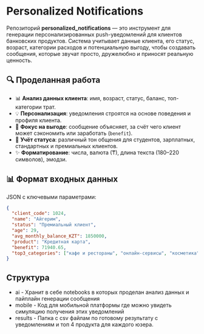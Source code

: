 # Personalized Notifications

Репозиторий **personalized_notifications** — это инструмент для генерации персонализированных push-уведомлений для клиентов банковских продуктов. Система учитывает данные клиента, его статус, возраст, категории расходов и потенциальную выгоду, чтобы создавать сообщения, которые звучат просто, дружелюбно и приносят реальную ценность.

## 🔍 Проделанная работа
- 📊 **Анализ данных клиента**: имя, возраст, статус, баланс, топ-категории трат.  
- 💡 **Персонализация**: уведомления строятся на основе поведения и профиля клиента.  
- 🎯 **Фокус на выгоде**: сообщение объясняет, за счёт чего клиент может сэкономить или заработать (`benefit`).  
- 👥 **Учёт статуса**: различный тон общения для студентов, зарплатных, стандартных и премиальных клиентов.  
- ✨ **Форматирование**: числа, валюта (₸), длина текста (180–220 символов), эмодзи.  

## 📊 Формат входных данных
JSON с ключевыми параметрами:
```json
{
  "client_code": 1024,
  "name": "Айгерим",
  "status": "Премиальный клиент",
  "age": 29,
  "avg_monthly_balance_KZT": 1850000,
  "product": "Кредитная карта",
  "benefit": 71940.65,
  "top3_categories": ["кафе и рестораны", "онлайн-сервисы", "косметика"]
}
```
## Структура
- ai - Хранит в себе notebooks в которых проделан анализ данных и пайплайн генерации сообщения
- mobile - Код для мобильной платформы где можно увидеть симуляцию получения этих уведомлений
- results - Папка с csv файлам по готовому результату с уведомлениям и топ 4 продукта для каждого юзера.
